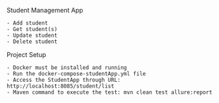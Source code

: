 Student Management App

    - Add student
    - Get student(s)
    - Update student
    - Delete student
    
Project Setup

    - Docker must be installed and running
    - Run the docker-compose-studentApp.yml file 
    - Access the StudentApp through URL: http://localhost:8085/student/list
    - Maven command to execute the test: mvn clean test allure:report